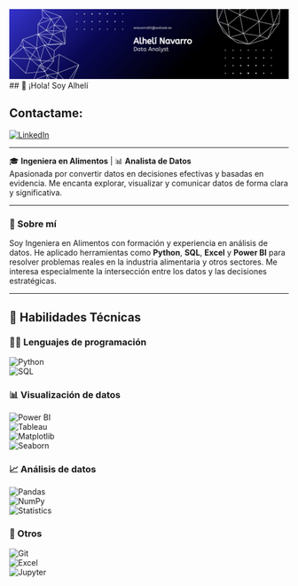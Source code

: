 

<div id="header" align="center">
  <img decoding="async" src="https://github.com/Alhe1712/Alhe1712/blob/main/Abstract%20Technology%20Profile%20LinkedIn%20Banner.png" width="800"/>
</div>
## 👋 ¡Hola! Soy Alhelí

## Contactame: 
[![LinkedIn](https://img.shields.io/badge/LinkedIn-0077B5?style=for-the-badge&logo=linkedin&logoColor=white)](https://www.linkedin.com/in/alheli-navarro)

---
🎓 **Ingeniera en Alimentos** | 📊 **Analista de Datos**  
Apasionada por convertir datos en decisiones efectivas y basadas en evidencia. Me encanta explorar, visualizar y comunicar datos de forma clara y significativa.

---

### 💼 Sobre mí
Soy Ingeniera en Alimentos con formación y experiencia en análisis de datos. He aplicado herramientas como **Python**, **SQL**, **Excel** y **Power BI** para resolver problemas reales en la industria alimentaria y otros sectores. Me interesa especialmente la intersección entre los datos y las decisiones estratégicas.

---

## 🧠 Habilidades Técnicas

### 👨‍💻 Lenguajes de programación  
![Python](https://img.shields.io/badge/Python-3776AB?style=flat-square&logo=python&logoColor=white)  
![SQL](https://img.shields.io/badge/SQL-4479A1?style=flat-square&logo=postgresql&logoColor=white)

### 📊 Visualización de datos  
![Power BI](https://img.shields.io/badge/Power_BI-F2C811?style=flat-square&logo=powerbi&logoColor=black)  
![Tableau](https://img.shields.io/badge/Tableau-E97627?style=flat-square&logo=tableau&logoColor=white)  
![Matplotlib](https://img.shields.io/badge/Matplotlib-11557C?style=flat-square&logo=matplotlib&logoColor=white)  
![Seaborn](https://img.shields.io/badge/Seaborn-2E6E9E?style=flat-square)

### 📈 Análisis de datos  
![Pandas](https://img.shields.io/badge/Pandas-150458?style=flat-square&logo=pandas&logoColor=white)  
![NumPy](https://img.shields.io/badge/NumPy-013243?style=flat-square&logo=numpy&logoColor=white)  
![Statistics](https://img.shields.io/badge/Statistics-0A0A0A?style=flat-square&logo=canonical&logoColor=white)

### 🧰 Otros  
![Git](https://img.shields.io/badge/Git-F05032?style=flat-square&logo=git&logoColor=white)  
![Excel](https://img.shields.io/badge/Excel-217346?style=flat-square&logo=microsoft-excel&logoColor=white)  
![Jupyter](https://img.shields.io/badge/Jupyter-F37626?style=flat-square&logo=jupyter&logoColor=white)



